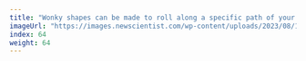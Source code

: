 ```yaml
---
title: "Wonky shapes can be made to roll along a specific path of your choice"
imageUrl: "https://images.newscientist.com/wp-content/uploads/2023/08/10110106/SEI_167139728.jpg?width=600"
index: 64
weight: 64
---
```

